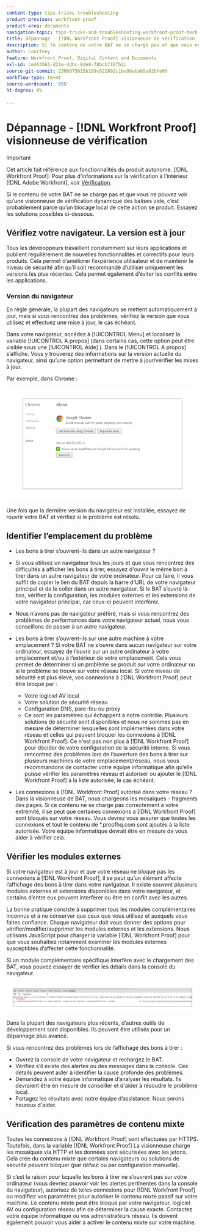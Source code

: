 ```yaml
---
content-type: tips-tricks-troubleshooting
product-previous: workfront-proof
product-area: documents
navigation-topic: tips-tricks-and-troubleshooting-workfront-proof-tech-corner
title: Dépannage - [!DNL Workfront Proof] visionneuse de vérification
description: Si le contenu de votre BAT ne se charge pas et que vous ne pouvez voir qu’une visionneuse de vérification dynamique des balises vide, c’est probablement parce qu’un blocage local de cette action se produit.
author: Courtney
feature: Workfront Proof, Digital Content and Documents
exl-id: ce463565-d21e-4dbc-8de8-78bcbf16fb2c
source-git-commit: 238b675b15b189c622692c1ba9babab5e82bfe09
workflow-type: tm+mt
source-wordcount: '955'
ht-degree: 0%

---
```


# Dépannage - [!DNL Workfront Proof] visionneuse de vérification

<!-- Audited: 01/2024 -->

>[!IMPORTANT]
>
>Cet article fait référence aux fonctionnalités du produit autonome. [!DNL Workfront Proof]. Pour plus d’informations sur la vérification à l’intérieur [!DNL Adobe Workfront], voir [Vérification](../../../review-and-approve-work/proofing/proofing.md).

Si le contenu de votre BAT ne se charge pas et que vous ne pouvez voir qu’une visionneuse de vérification dynamique des balises vide, c’est probablement parce qu’un blocage local de cette action se produit. Essayez les solutions possibles ci-dessous.

## Vérifiez votre navigateur. <!--and [!DNL Flash Player]--> La version est à jour

Tous les développeurs travaillent constamment sur leurs applications et publient régulièrement de nouvelles fonctionnalités et correctifs pour leurs produits. Cela permet d’améliorer l’expérience utilisateur et de maintenir le niveau de sécurité afin qu’il soit recommandé d’utiliser uniquement les versions les plus récentes. Cela permet également d’éviter les conflits entre les applications.

<!--
### [!DNL Flash Player] Plugin Version

To check your current [!DNL Flash Player] version visit the [[!DNL Adobe] website](http://www.adobe.com/software/flash/about/).

![ProofView_2.png](assets/proofview-2-350x199.png)

If your version number differs from the one listed for your platform go to the [[!DNL Flash Player] download page](http://get.adobe.com/flashplayer/otherversions/) and get the latest version.

Please note: we do recommend using the original [!DNL Adobe] plugin, so if your browser uses a built-in solution deactivate it and install the [!DNL Adobe] solution.
-->

### Version du navigateur

En règle générale, la plupart des navigateurs se mettent automatiquement à jour, mais si vous rencontrez des problèmes, vérifiez la version que vous utilisez et effectuez une mise à jour, le cas échéant.

Dans votre navigateur, accédez à [!UICONTROL Menu] et localisez la variable [!UICONTROL A propos] (dans certains cas, cette option peut être visible sous une [!UICONTROL Aide] ). Dans le [!UICONTROL A propos] s’affiche. Vous y trouverez des informations sur la version actuelle du navigateur, ainsi qu’une option permettant de mettre à jour/vérifier les mises à jour.

Par exemple, dans Chrome :

![Version du navigateur Chrome](assets/proofview-3.png)

Une fois que la dernière version du navigateur est installée, essayez de rouvrir votre BAT et vérifiez si le problème est résolu.

<!--
## Ensure Your Local [!DNL Flash] Storage is Available

Our [!DNL Workfront Proof] Viewer is based on Flash, and we store some data about the proofs (i.e., comments, proof tiles, [!DNL Workfront Proof] Viewer settings) on your computer using [!DNL Flash Player]. If the [!DNL Workfront Proof] Viewer opens, but there is no content inside you will want to make sure that the Flash Storage is available on your machine and that [!DNL Workfront Proof] is allowed to use it.

If there is some storage allocated, but you're working with the bigger proofs with multiple pages and comments try to increase the [!DNL Flash] Storage and re-load your proof.

Please see [Problems With Viewing Proofs - [!DNL Flash] Shared Objects Explained](../../../workfront-proof/wp-tech-corner/troubleshooting/view-proof-flash-shared-object.md) for the detailed instructions.
-->

## Identifier l’emplacement du problème

* Les bons à tirer s’ouvrent-ils dans un autre navigateur ?
* Si vous utilisez un navigateur tous les jours et que vous rencontrez des difficultés à afficher les bons à tirer, essayez d&#39;ouvrir le même bon à tirer dans un autre navigateur de votre ordinateur. Pour ce faire, il vous suffit de copier le lien du BAT depuis la barre d&#39;URL de votre navigateur principal et de le coller dans un autre navigateur. Si le BAT s’ouvre là-bas, vérifiez la configuration, les modules externes et les extensions de votre navigateur principal, car ceux-ci peuvent interférer.
* Nous n’avons pas de navigateur préféré, mais si vous rencontrez des problèmes de performances dans votre navigateur actuel, nous vous conseillons de passer à un autre navigateur.
* Les bons à tirer s’ouvrent-ils sur une autre machine à votre emplacement ?
Si votre BAT ne s’ouvre dans aucun navigateur sur votre ordinateur, essayez de l’ouvrir sur un autre ordinateur à votre emplacement et/ou à l’extérieur de votre emplacement. Cela vous permet de déterminer si un problème se produit sur votre ordinateur ou si le problème se trouve sur votre réseau local.
Si votre niveau de sécurité est plus élevé, vos connexions à [!DNL Workfront Proof] peut être bloqué par :

   * Votre logiciel AV local
   * Votre solution de sécurité réseau
   * Configuration DNS, pare-feu ou proxy
   * Ce sont les paramètres qui échappent à notre contrôle. Plusieurs solutions de sécurité sont disponibles et nous ne sommes pas en mesure de déterminer lesquelles sont implémentées dans votre réseau et celles qui peuvent bloquer les connexions à [!DNL Workfront Proof]. Ce n&#39;est pas non plus à [!DNL Workfront Proof] pour décider de votre configuration de la sécurité interne. Si vous rencontrez des problèmes lors de l’ouverture des bons à tirer sur plusieurs machines de votre emplacement/réseau, nous vous recommandons de contacter votre équipe informatique afin qu’elle puisse vérifier les paramètres réseau et autoriser ou ajouter le [!DNL Workfront Proof] à la liste autorisée, le cas échéant.

* Les connexions à [!DNL Workfront Proof] autorisé dans votre réseau ?
Dans la visionneuse de BAT, nous chargeons les mosaïques - fragments des pages. Si ce contenu ne se charge pas correctement à votre extrémité, il se peut que certaines connexions à [!DNL Workfront Proof] sont bloqués sur votre réseau. Vous devrez vous assurer que toutes les connexions et tout le contenu de *.proofhq.com sont ajoutés à la liste autorisée. Votre équipe informatique devrait être en mesure de vous aider à vérifier cela.

## Vérifier les modules externes

Si votre navigateur est à jour et que votre réseau ne bloque pas les connexions à [!DNL Workfront Proof], il se peut qu’un élément affecte l’affichage des bons à tirer dans votre navigateur. Il existe souvent plusieurs modules externes et extensions disponibles dans votre navigateur, et certains d’entre eux peuvent interférer ou être en conflit avec les autres.

La bonne pratique consiste à supprimer tous les modules complémentaires inconnus et à ne conserver que ceux que vous utilisez et auxquels vous faites confiance. Chaque navigateur doit vous donner des options pour vérifier/modifier/supprimer les modules externes et les extensions. Nous utilisons JavaScript pour charger la variable [!DNL Workfront Proof] pour que vous souhaitiez notamment examiner les modules externes susceptibles d’affecter cette fonctionnalité.

Si un module complémentaire spécifique interfère avec le chargement des BAT, vous pouvez essayer de vérifier les détails dans la console du navigateur.

![Console du navigateur](assets/proofview-4.png)

Dans la plupart des navigateurs plus récents, d’autres outils de développement sont disponibles. Ils peuvent être utilisés pour un dépannage plus avancé.

Si vous rencontrez des problèmes lors de l’affichage des bons à tirer :

* Ouvrez la console de votre navigateur et rechargez le BAT.
* Vérifiez s’il existe des alertes ou des messages dans la console. Ces détails peuvent aider à identifier la cause profonde des problèmes.
* Demandez à votre équipe informatique d’analyser les résultats. Ils devraient être en mesure de conseiller et d&#39;aider à résoudre le problème local.
* Partagez les résultats avec notre équipe d’assistance. Nous serons heureux d&#39;aider.

## Vérification des paramètres de contenu mixte

Toutes les connexions à [!DNL Workfront Proof] sont effectuées par HTTPS. Toutefois, dans la variable [!DNL Workfront Proof] La visionneuse charge les mosaïques via HTTP et les données sont sécurisées avec les jetons. Cela crée du contenu mixte que certains navigateurs ou solutions de sécurité peuvent bloquer (par défaut ou par configuration manuelle).

Si c’est la raison pour laquelle les bons à tirer ne s’ouvrent pas sur votre ordinateur (vous devriez pouvoir voir les alertes pertinentes dans la console du navigateur), autorisez de telles connexions pour [!DNL Workfront Proof] ou modifiez vos paramètres pour autoriser le contenu mixte passif sur votre machine. Le contenu mixte peut être bloqué par votre navigateur, logiciel AV ou configuration réseau afin de déterminer la cause exacte. Contactez votre équipe informatique ou vos administrateurs réseau. Ils doivent également pouvoir vous aider à activer le contenu mixte sur votre machine.


